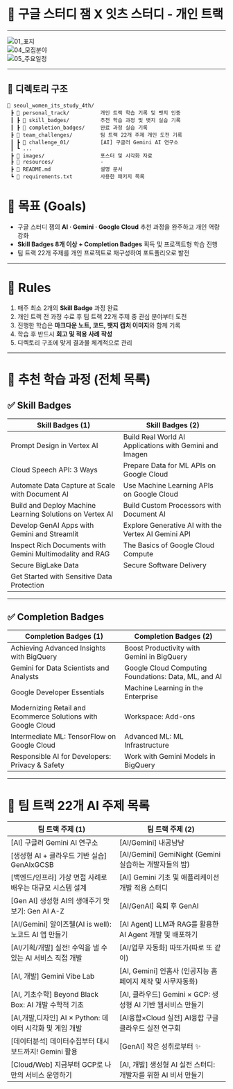 # 🌟 구글 스터디 잼 X 잇츠 스터디 - 개인 트랙

---

![01_표지](images/스터디_모집_포스터.webp)  
![04_모집분야](images/모집분야.webp)  
![05_주요일정](images/주요일정.webp)  

---

## 📂 디렉토리 구조

```plaintext
📁 seoul_women_its_study_4th/
 ┣ 📁 personal_track/          개인 트랙 학습 기록 및 뱃지 인증
 ┃ ┣ 📁 skill_badges/          추천 학습 과정 및 뱃지 실습 기록
 ┃ ┣ 📁 completion_badges/     완료 과정 실습 기록
 ┣ 📁 team_challenges/         팀 트랙 22개 주제 개인 도전 기록
 ┃ ┣ 📁 challenge_01/          [AI] 구글러 Gemini AI 연구소
 ┃ ┗ ...
 ┣ 📁 images/                  포스터 및 시각화 자료
 ┣ 📁 resources/               -
 ┣ 📄 README.md                설명 문서
 ┗ 📄 requirements.txt         사용한 패키지 목록
```

# 🎯 목표 (Goals)

- 구글 스터디 잼의 **AI · Gemini · Google Cloud** 추천 과정을 완주하고 개인 역량 강화
- **Skill Badges 8개 이상 + Completion Badges** 획득 및 프로젝트형 학습 진행
- 팀 트랙 22개 주제를 개인 프로젝트로 재구성하여 포트폴리오로 발전

---

# 📜 Rules

1. 매주 최소 2개의 **Skill Badge** 과정 완료
2. 개인 트랙 전 과정 수료 후 팀 트랙 22개 주제 중 관심 분야부터 도전
3. 진행한 학습은 **마크다운 노트, 코드, 뱃지 캡처 이미지**와 함께 기록
4. 학습 후 반드시 **회고 및 적용 사례 작성**
5. 디렉토리 구조에 맞게 결과물 체계적으로 관리

---

# 🏅 추천 학습 과정 (전체 목록)

## ✅ Skill Badges

| Skill Badges (1)                                          | Skill Badges (2)                                            |
|-----------------------------------------------------------|--------------------------------------------------------------|
| Prompt Design in Vertex AI                                | Build Real World AI Applications with Gemini and Imagen     |
| Cloud Speech API: 3 Ways                                   | Prepare Data for ML APIs on Google Cloud                    |
| Automate Data Capture at Scale with Document AI           | Use Machine Learning APIs on Google Cloud                   |
| Build and Deploy Machine Learning Solutions on Vertex AI  | Build Custom Processors with Document AI                    |
| Develop GenAI Apps with Gemini and Streamlit               | Explore Generative AI with the Vertex AI Gemini API          |
| Inspect Rich Documents with Gemini Multimodality and RAG  | The Basics of Google Cloud Compute                          |
| Secure BigLake Data                                        | Secure Software Delivery                                     |
| Get Started with Sensitive Data Protection                |                                                              |

---

## ✅ Completion Badges

| Completion Badges (1)                                    | Completion Badges (2)                                         |
|-----------------------------------------------------------|----------------------------------------------------------------|
| Achieving Advanced Insights with BigQuery                 | Boost Productivity with Gemini in BigQuery                    |
| Gemini for Data Scientists and Analysts                   | Google Cloud Computing Foundations: Data, ML, and AI          |
| Google Developer Essentials                               | Machine Learning in the Enterprise                            |
| Modernizing Retail and Ecommerce Solutions with Google Cloud | Workspace: Add-ons                                           |
| Intermediate ML: TensorFlow on Google Cloud               | Advanced ML: ML Infrastructure                                |
| Responsible AI for Developers: Privacy & Safety           | Work with Gemini Models in BigQuery                           |

---

# 🚀 팀 트랙 22개 AI 주제 목록

| 팀 트랙 주제 (1)                                         | 팀 트랙 주제 (2)                                              |
|-----------------------------------------------------------|----------------------------------------------------------------|
| [AI] 구글러 Gemini AI 연구소                             | [AI/Gemini] 내공냠냠                                           |
| [생성형 AI + 클라우드 기반 실습] GenAIxGCSB              | [AI/Gemini] GemiNight (Gemini 실습하는 개발자들의 밤)        |
| [백엔드/인프라] 가상 면접 사례로 배우는 대규모 시스템 설계 | [AI] Gemini 기초 및 애플리케이션 개발 적용 스터디            |
| [Gen AI] 생성형 AI의 생애주기 맛보기: Gen AI A-Z         | [AI/GenAI] 육퇴 후 GenAI                                      |
| [AI/Gemini] 알이즈웰(AI is well): 노코드 AI 앱 만들기     | [AI Agent] LLM과 RAG를 활용한 AI Agent 개발 및 배포하기       |
| [AI/기획/개발] 실전! 수익을 낼 수 있는 AI 서비스 직접 개발 | [AI/업무 자동화] 따또가(따로 또 같이)                         |
| [AI, 개발] Gemini Vibe Lab                                | [AI, Gemini] 인홈사 (인공지능 홈페이지 제작 및 사무자동화)    |
| [AI, 기초수학] Beyond Black Box: AI 개발 수학적 기초       | [AI, 클라우드] Gemini × GCP: 생성형 AI 기반 웹서비스 만들기   |
| [AI,개발,디자인] AI × Python: 데이터 시각화 및 게임 개발  | [AI융합×Cloud 실전] AI융합 구글 클라우드 실전 연구회          |
| [데이터분석] 데이터수집부터 대시보드까지! Gemini 활용     | [GenAI] 작은 성취로부터 ✨                                     |
| [Cloud/Web] 지금부터 GCP로 나만의 서비스 운영하기         | [AI, 개발] 생성형 AI 실전 스터디: 개발자를 위한 AI 비서 만들기 |
